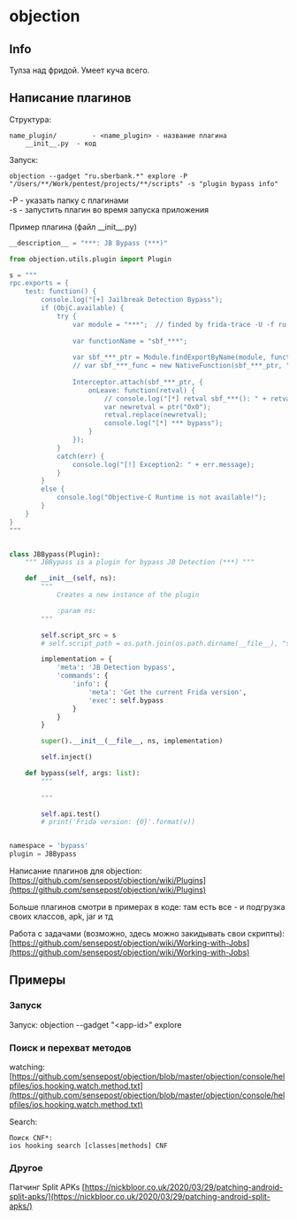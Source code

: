 # objection

## Info

Тулза над фридой. Умеет куча всего.

## Написание плагинов

Структура: 

```text
name_plugin/         - <name_plugin> - название плагина
    __init__.py  - код
```

Запуск:

```text
objection --gadget "ru.sberbank.*" explore -P "/Users/**/Work/pentest/projects/**/scripts" -s "plugin bypass info"
```

-P - указать папку с плагинами  
-s - запустить плагин во время запуска приложения

Пример плагина \(файл \_\_init\_\_.py\)

```python
__description__ = "***: JB Bypass (***)"

from objection.utils.plugin import Plugin

s = """
rpc.exports = {
    test: function() {
        console.log("[+] Jailbreak Detection Bypass"); 
        if (ObjC.available) {
            try {  
                var module = "***";  // finded by frida-trace -U -f ru.sberbank.*** -i "sbf_***"
                
                var functionName = "sbf_***";
                
                var sbf_***_ptr = Module.findExportByName(module, functionName);
                // var sbf_***_func = new NativeFunction(sbf_***_ptr, "bool", []);
                
                Interceptor.attach(sbf_***_ptr, {
                    onLeave: function(retval) {
                        // console.log("[*] retval sbf_***(): " + retval);
                        var newretval = ptr("0x0"); 
                        retval.replace(newretval);
                        console.log("[*] *** bypass");
                    }
                });
            } 
            catch(err) { 
                console.log("[!] Exception2: " + err.message); 
            } 
        } 
        else { 
            console.log("Objective-C Runtime is not available!"); 
        }
    }
}
"""


class JBBypass(Plugin):
    """ JBBypass is a plugin for bypass JB Detection (***) """

    def __init__(self, ns):
        """
            Creates a new instance of the plugin

            :param ns:
        """

        self.script_src = s
        # self.script_path = os.path.join(os.path.dirname(__file__), "script.js")

        implementation = {
            'meta': 'JB Detection bypass',
            'commands': {
                'info': {
                    'meta': 'Get the current Frida version',
                    'exec': self.bypass
                }
            }
        }

        super().__init__(__file__, ns, implementation)

        self.inject()

    def bypass(self, args: list):
        """
            
        """

        self.api.test()
        # print('Frida version: {0}'.format(v))


namespace = 'bypass'
plugin = JBBypass

```

Написание плагинов для objection: [https://github.com/sensepost/objection/wiki/Plugins](https://github.com/sensepost/objection/wiki/Plugins)

Больше плагинов смотри в примерах в коде: там есть все - и подгрузка своих классов, apk, jar и тд

Работа с задачами \(возможно, здесь можно закидывать свои скрипты\): [https://github.com/sensepost/objection/wiki/Working-with-Jobs](https://github.com/sensepost/objection/wiki/Working-with-Jobs)

## Примеры

### Запуск

Запуск: objection --gadget "&lt;app-id&gt;" explore

### Поиск и перехват методов

watching: [https://github.com/sensepost/objection/blob/master/objection/console/helpfiles/ios.hooking.watch.method.txt](https://github.com/sensepost/objection/blob/master/objection/console/helpfiles/ios.hooking.watch.method.txt)

Search:

```text
Поиск CNF*:
ios hooking search [classes|methods] CNF 
```

### Другое

Патчинг Split APKs [https://nickbloor.co.uk/2020/03/29/patching-android-split-apks/](https://nickbloor.co.uk/2020/03/29/patching-android-split-apks/)





